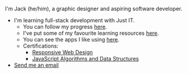 I'm Jack (he/him), a graphic designer and aspiring software developer. 

- I'm learning full-stack development with Just IT.
  - You can follow my progress [here](progress.jackkershaw.net). 
  - I've put some of my favourite learning resources [here](https://github.com/jones58/Learning-Resources). 
  - You can see the apps I like using [here](https://github.com/jones58/My-Setup/blob/main/Mac%20apps.md).
  - Certifications:
    - [Responsive Web Design](https://www.freecodecamp.org/certification/jones58/responsive-web-design)
    - [JavaScript Algorithms and Data Structures](https://www.freecodecamp.org/certification/jones58/javascript-algorithms-and-data-structures)
- <a href="mailto:jkershaw986@gmail.com"> Send me an email</a>





